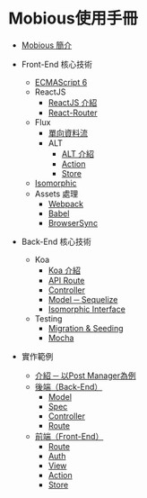 # Mobious使用手冊

* [Mobious 簡介](README.md)
* Front-End 核心技術
  * [ECMAScript 6](Front-End/ECMAScript6.md)
  * ReactJS
    * [ReactJS 介紹](Front-End/ReactJS/Intro.md)
    * [React-Router](Front-End/ReactJS/React-Router.md)
  * Flux
    * [單向資料流](Front-End/Flux/Data-flow.md)
    * ALT
      * [ALT 介紹](Front-End/Flux/ALT/Intro.md)
      * [Action](Front-End/Flux/ALT/Action.md)
      * [Store](Front-End/Flux/ALT/Store.md)
  * [Isomorphic](Front-End/Isomorphic.md)
  * Assets 處理
    * [Webpack](Front-End/Assets/Webpack.md)
    * [Babel](Front-End/Assets/Babel.md)
    * [BrowserSync](Front-End/Assets/BrowserSync.md)
* Back-End 核心技術
  * Koa
    * [Koa 介紹](Back-End/Koa/Intro.md)
    * [API Route](Back-End/Koa/API-Route.md)
    * [Controller](Back-End/Koa/Controller.md)
    * [Model ─ Sequelize](Back-End/Koa/Model.md)
    * [Isomorphic Interface](Back-End/Koa/Isomorphic-Interface.md)
  * Testing
    * [Migration & Seeding](Back-End/Testing/Migration&Testing.md)
    * [Mocha](Back-End/Testing/Mocha.md)

* 實作範例
  * [介紹 ─ 以Post Manager為例](Example/Intro.md)
  * [後端（Back-End）](Example/Back-End.md)
    * [Model](Example/Back-End/Model.md)
    * [Spec](Example/Back-End/Spec.md)
    * [Controller](Example/Back-End/Controller.md)
    * [Route](Example/Back-End/Route.md)
  * [前端（Front-End）](Example/Front-End.md)
    * [Route](Example/Front-End/Route.md)
    * [Auth](Example/Front-End/Auth.md)
    * [View](Example/Front-End/View.md)
    * [Action](Example/Front-End/Action.md)
    * [Store](Example/Front-End/Store.md)
